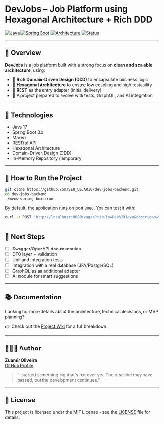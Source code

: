 # DevJobs – Job Platform using Hexagonal Architecture + Rich DDD

[![Java](https://img.shields.io/badge/Java-17-blue)](https://www.oracle.com/java/)
[![Spring Boot](https://img.shields.io/badge/Spring%20Boot-3.4.5-brightgreen)](https://spring.io/projects/spring-boot)
[![Architecture](https://img.shields.io/badge/Architecture-Hexagonal%20%7C%20Rich%20DDD-orange)](#)
[![Status](https://img.shields.io/badge/Status-In%20Progress-yellow)](#)

---

## 📌 Overview

**DevJobs** is a job platform built with a strong focus on **clean and scalable architecture**, using:

- 🌱 **Rich Domain-Driven Design (DDD)** to encapsulate business logic
- 🧱 **Hexagonal Architecture** to ensure low coupling and high testability
- 🔁 **REST** as the entry adapter (initial delivery)
- 🧪 A project prepared to evolve with tests, GraphQL, and AI integration

---

## 🧠 Technologies

- Java 17
- Spring Boot 3.x
- Maven
- RESTful API
- Hexagonal Architecture
- Domain-Driven Design (DDD)
- In-Memory Repository (temporary)

---

## 🚀 How to Run the Project

```bash
git clone https://github.com/SEU_USUARIO/dev-jobs-backend.git
cd dev-jobs-backend
./mvnw spring-boot:run
```

By default, the application runs on port `8080`. You can test it with:

```bash
curl -X POST "http://localhost:8080/vagas?titulo=Dev%20Java&descricao=Vaga%20Spring&localizacao=Remoto"
```

---

## 🔭 Next Steps

- [ ] Swagger/OpenAPI documentation
- [ ] DTO layer + validation
- [ ] Unit and integration tests
- [ ] Integration with a real database (JPA/PostgreSQL)
- [ ] GraphQL as an additional adapter
- [ ] AI module for smart suggestions

---

## 📚 Documentation

Looking for more details about the architecture, technical decisions, or MVP planning?

👉 Check out the [Project Wiki](../../wiki) for a full breakdown.


---

## 👨🏽‍💻 Author

**Zuamir Oliveira**  
[GitHub Profile](https://github.com/zuamirgoliveira)

> "I started something big that's not over yet. The deadline may have passed, but the development continues."

---

## 📄 License

This project is licensed under the MIT License - see the [LICENSE](LICENSE) file for details.
